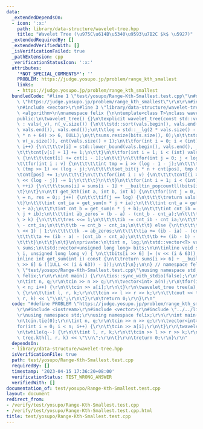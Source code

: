 ```yaml
---
data:
  _extendedDependsOn:
  - icon: ':x:'
    path: library/data-structure/wavelet-tree.hpp
    title: "Wavelet Tree (\u975C\u614B\u5340\u9593\u7B2C $k$ \u5927)"
  _extendedRequiredBy: []
  _extendedVerifiedWith: []
  _isVerificationFailed: true
  _pathExtension: cpp
  _verificationStatusIcon: ':x:'
  attributes:
    '*NOT_SPECIAL_COMMENTS*': ''
    PROBLEM: https://judge.yosupo.jp/problem/range_kth_smallest
    links:
    - https://judge.yosupo.jp/problem/range_kth_smallest
  bundledCode: "#line 1 \"test/yosupo/Range-Kth-Smallest.test.cpp\"\n#define PROBLEM\
    \ \"https://judge.yosupo.jp/problem/range_kth_smallest\"\r\n\r\n#include <iostream>\r\
    \n#include <vector>\r\n#line 3 \"library/data-structure/wavelet-tree.hpp\"\n#include\
    \ <algorithm>\n\nnamespace felix {\n\ntemplate<class T>\nclass wavelet_tree {\n\
    public:\n\twavelet_tree() {}\n\texplicit wavelet_tree(const std::vector<T>& _v)\
    \ : vals(_v), n(_v.size()) {\n\t\tstd::sort(vals.begin(), vals.end());\n\t\tvals.erase(std::unique(vals.begin(),\
    \ vals.end()), vals.end());\n\t\tlog = std::__lg(2 * vals.size() - 1);\n\t\tbits.resize((log\
    \ * n + 64) >> 6, 0ULL);\n\t\tsums.resize(bits.size(), 0);\n\t\tstd::vector<int>\
    \ v(_v.size()), cnt(vals.size() + 1);\n\t\tfor(int i = 0; i < (int) v.size();\
    \ i++) {\n\t\t\tv[i] = std::lower_bound(vals.begin(), vals.end(), _v[i]) - vals.begin();\n\
    \t\t\tcnt[v[i] + 1] += 1;\n\t\t}\n\t\tfor(int i = 1; i < (int) vals.size(); ++i)\
    \ {\n\t\t\tcnt[i] += cnt[i - 1];\n\t\t}\n\t\tfor(int j = 0; j < log; ++j) {\n\t\
    \t\tfor(int i : v) {\n\t\t\t\tint tmp = i >> (log - 1 - j);\n\t\t\t\tint pos =\
    \ (tmp >> 1) << (log - j);\n\t\t\t\tset_bit(j * n + cnt[pos], tmp & 1);\n\t\t\t\
    \tcnt[pos] += 1;\n\t\t\t}\n\t\t\tfor(int i : v) {\n\t\t\t\tcnt[(i >> (log - j))\
    \ << (log - j)] -= 1;\n\t\t\t}\n\t\t}\n\t\tfor(int i = 1; i < (int) sums.size();\
    \ ++i) {\n\t\t\tsums[i] = sums[i - 1] + __builtin_popcountll(bits[i - 1]);\n\t\
    \t}\n\t}\n\n\tT get_kth(int a, int b, int k) {\n\t\tfor(int j = 0, ia = 0, ib\
    \ = n, res = 0;; j++) {\n\t\t\tif(j == log) {\n\t\t\t\treturn vals[res];\n\t\t\
    \t}\n\t\t\tint cnt_ia = get_sum(n * j + ia);\n\t\t\tint cnt_a = get_sum(n * j\
    \ + a);\n\t\t\tint cnt_b = get_sum(n * j + b);\n\t\t\tint cnt_ib = get_sum(n *\
    \ j + ib);\n\t\t\tint ab_zeros = (b - a) - (cnt_b - cnt_a);\n\t\t\tif(ab_zeros\
    \ > k) {\n\t\t\t\tres <<= 1;\n\t\t\t\tib -= cnt_ib - cnt_ia;\n\t\t\t\ta -= cnt_a\
    \ - cnt_ia;\n\t\t\t\tb -= cnt_b - cnt_ia;\n\t\t\t} else {\n\t\t\t\tres = (res\
    \ << 1) | 1;\n\t\t\t\tk -= ab_zeros;\n\t\t\t\tia += (ib - ia) - (cnt_ib - cnt_ia);\n\
    \t\t\t\ta += (ib - a) - (cnt_ib - cnt_a);\n\t\t\t\tb += (ib - b) - (cnt_ib - cnt_b);\n\
    \t\t\t}\n\t\t}\n\t}\n\nprivate:\n\tint n, log;\n\tstd::vector<T> vals;\n\tstd::vector<int>\
    \ sums;\n\tstd::vector<unsigned long long> bits;\n\n\tinline void set_bit(int\
    \ i, unsigned long long v) { \n\t\tbits[i >> 6] |= (v << (i & 63));\n\t}\n\n\t\
    inline int get_sum(int i) const {\n\t\treturn sums[i >> 6] + __builtin_popcountll(bits[i\
    \ >> 6] & ((1ULL << (i & 63)) - 1));\n\t}\n};\n\n} // namespace felix\n#line 6\
    \ \"test/yosupo/Range-Kth-Smallest.test.cpp\"\nusing namespace std;\r\nusing namespace\
    \ felix;\r\n\r\nint main() {\r\n\tios::sync_with_stdio(false);\r\n\tcin.tie(0);\r\
    \n\tint n, q;\r\n\tcin >> n >> q;\r\n\tvector<int> a(n);\r\n\tfor(int i = 0; i\
    \ < n; i++) {\r\n\t\tcin >> a[i];\r\n\t}\r\n\twavelet_tree tree(a);\r\n\twhile(q--)\
    \ {\r\n\t\tint l, r, k;\r\n\t\tcin >> l >> r >> k;\r\n\t\tcout << tree.kth(l,\
    \ r, k) << \"\\n\";\r\n\t}\r\n\treturn 0;\r\n}\r\n"
  code: "#define PROBLEM \"https://judge.yosupo.jp/problem/range_kth_smallest\"\r\n\
    \r\n#include <iostream>\r\n#include <vector>\r\n#include \"../../library/data-structure/wavelet-tree.hpp\"\
    \r\nusing namespace std;\r\nusing namespace felix;\r\n\r\nint main() {\r\n\tios::sync_with_stdio(false);\r\
    \n\tcin.tie(0);\r\n\tint n, q;\r\n\tcin >> n >> q;\r\n\tvector<int> a(n);\r\n\t\
    for(int i = 0; i < n; i++) {\r\n\t\tcin >> a[i];\r\n\t}\r\n\twavelet_tree tree(a);\r\
    \n\twhile(q--) {\r\n\t\tint l, r, k;\r\n\t\tcin >> l >> r >> k;\r\n\t\tcout <<\
    \ tree.kth(l, r, k) << \"\\n\";\r\n\t}\r\n\treturn 0;\r\n}\r\n"
  dependsOn:
  - library/data-structure/wavelet-tree.hpp
  isVerificationFile: true
  path: test/yosupo/Range-Kth-Smallest.test.cpp
  requiredBy: []
  timestamp: '2023-04-15 17:36:20+08:00'
  verificationStatus: TEST_WRONG_ANSWER
  verifiedWith: []
documentation_of: test/yosupo/Range-Kth-Smallest.test.cpp
layout: document
redirect_from:
- /verify/test/yosupo/Range-Kth-Smallest.test.cpp
- /verify/test/yosupo/Range-Kth-Smallest.test.cpp.html
title: test/yosupo/Range-Kth-Smallest.test.cpp
---
```

